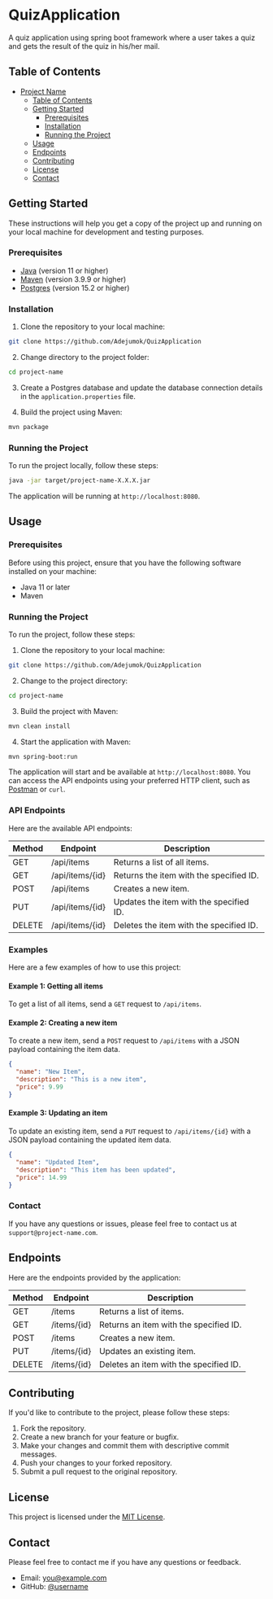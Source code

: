 # QuizApplication
A quiz application using spring boot framework where a user takes a quiz and gets the result of the quiz in his/her mail.

## Table of Contents

- [Project Name](#project-name)
  - [Table of Contents](#table-of-contents)
  - [Getting Started](#getting-started)
    - [Prerequisites](#prerequisites)
    - [Installation](#installation)
    - [Running the Project](#running-the-project)
  - [Usage](#usage)
  - [Endpoints](#endpoints)
  - [Contributing](#contributing)
  - [License](#license)
  - [Contact](#contact)

## Getting Started

These instructions will help you get a copy of the project up and running on your local machine for development and testing purposes.

### Prerequisites

- [Java](https://www.java.com/) (version 11 or higher)
- [Maven](https://maven.apache.org/) (version 3.9.9 or higher)
- [Postgres](https://www.postgresql.org/) (version 15.2 or higher)

### Installation

1. Clone the repository to your local machine:

```bash
git clone https://github.com/Adejumok/QuizApplication
```

2. Change directory to the project folder:

```bash
cd project-name
```

3. Create a Postgres database and update the database connection details in the `application.properties` file.

4. Build the project using Maven:

```bash
mvn package
```

### Running the Project

To run the project locally, follow these steps:

```bash
java -jar target/project-name-X.X.X.jar
```

The application will be running at `http://localhost:8080`.


## Usage

### Prerequisites

Before using this project, ensure that you have the following software installed on your machine:

- Java 11 or later
- Maven

### Running the Project

To run the project, follow these steps:

1. Clone the repository to your local machine:

```bash
git clone https://github.com/Adejumok/QuizApplication
```

2. Change to the project directory:

```bash
cd project-name
```

3. Build the project with Maven:

```bash
mvn clean install
```

4. Start the application with Maven:

```bash
mvn spring-boot:run
```

The application will start and be available at `http://localhost:8080`. You can access the API endpoints using your preferred HTTP client, such as [Postman](https://www.postman.com/) or `curl`.

### API Endpoints

Here are the available API endpoints:

| Method | Endpoint | Description |
| ------ | -------- | ----------- |
| GET    | /api/items | Returns a list of all items. |
| GET    | /api/items/{id} | Returns the item with the specified ID. |
| POST   | /api/items | Creates a new item. |
| PUT    | /api/items/{id} | Updates the item with the specified ID. |
| DELETE | /api/items/{id} | Deletes the item with the specified ID. |

### Examples

Here are a few examples of how to use this project:

#### Example 1: Getting all items

To get a list of all items, send a `GET` request to `/api/items`.

#### Example 2: Creating a new item

To create a new item, send a `POST` request to `/api/items` with a JSON payload containing the item data.

```json
{
  "name": "New Item",
  "description": "This is a new item",
  "price": 9.99
}
```

#### Example 3: Updating an item

To update an existing item, send a `PUT` request to `/api/items/{id}` with a JSON payload containing the updated item data.

```json
{
  "name": "Updated Item",
  "description": "This item has been updated",
  "price": 14.99
}
```

### Contact

If you have any questions or issues, please feel free to contact us at `support@project-name.com`.
## Endpoints

Here are the endpoints provided by the application:

| Method | Endpoint | Description |
| ------ | -------- | ----------- |
| GET    | /items   | Returns a list of items. |
| GET    | /items/{id} | Returns an item with the specified ID. |
| POST   | /items   | Creates a new item. |
| PUT    | /items/{id} | Updates an existing item. |
| DELETE | /items/{id} | Deletes an item with the specified ID. |

## Contributing

If you'd like to contribute to the project, please follow these steps:

1. Fork the repository.
2. Create a new branch for your feature or bugfix.
3. Make your changes and commit them with descriptive commit messages.
4. Push your changes to your forked repository.
5. Submit a pull request to the original repository.

## License

This project is licensed under the [MIT License](LICENSE).

## Contact

Please feel free to contact me if you have any questions or feedback.

- Email: [you@example.com](mailto:you@example.com)
- GitHub: [@username](https://github.com/username)
